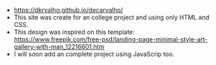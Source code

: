 - https://dkrvalho.github.io/decarvalho/
- This site was create for an college project and using only HTML and CSS.
- This design was inspired on this template: https://www.freepik.com/free-psd/landing-page-minimal-style-art-gallery-with-man_12216601.htm
- I will soon add an complete project using JavaScrip too.
